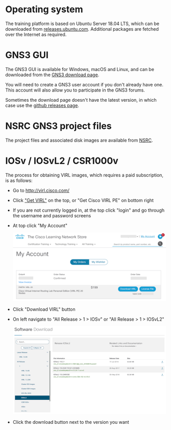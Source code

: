 # Operating system

The training platform is based on Ubuntu Server 18.04 LTS, which can be
downloaded from [releases.ubuntu.com](http://releases.ubuntu.com/18.04/).
Additional packages are fetched over the Internet as required.

# GNS3 GUI

The GNS3 GUI is available for Windows, macOS and Linux, and can be
downloaded from the [GNS3 download page](https://www.gns3.com/software/download).

You will need to create a GNS3 user account if you don't already have one.
This account will also allow you to participate in the GNS3 forums.

Sometimes the download page doesn't have the latest version, in which
case use the [github releases page](https://github.com/GNS3/gns3-gui/releases).

# NSRC GNS3 project files

The project files and associated disk images are available from
[NSRC](https://shell.nsrc.org/~vtp/gns3/).

# IOSv / IOSvL2 / CSR1000v

The process for obtaining VIRL images, which requires a paid subscription,
is as follows:

* Go to <http://virl.cisco.com/>
* Click ["Get VIRL"](https://learningnetworkstore.cisco.com/virtual-internet-routing-lab-virl)
  on the top, or "Get Cisco VIRL PE" on bottom right
* If you are not currently logged in, at the top click "login" and go through
  the username and password screens
* At top click "My Account"

    ![Cisco My Account](cisco-my-account.png)

* Click "Download VIRL" button
* On left navigate to "All Release > 1 > IOSv" or "All Release > 1 > IOSvL2"

    ![Cisco Download VIRL](cisco-download-virl.png)

* Click the download button next to the version you want
